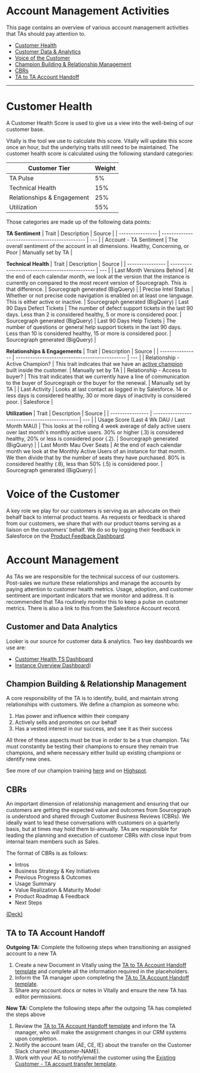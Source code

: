 # Account Management Activities

This page contains an overview of various account management activities that TAs should pay attention to.

- [Customer Health](#customer-health)
- [Customer Data & Analytics](#customer-and-data-analytics)
- [Voice of the Customer](#voice-of-the-customer)
- [Champion Building & Relationship Management](#champion-building--relationship-management)
- [CBRs](#cbrs)
- [TA to TA Account Handoff](#ta-to-ta-account-handoff)

---

# Customer Health

A Customer Health Score is used to give us a view into the well-being of our customer base.

Vitally is the tool we use to calculate this score. Vitally will update this score once an hour, but the underlying traits still need to be maintained.
The customer health score is calculated using the following standard categories:

| Customer Tier              | Weight |
| -------------------------- | ------ |
| TA Pulse                   | 5%     |
| Technical Health           | 15%    |
| Relationships & Engagement | 25%    |
| Utilization                | 55%    |

Those categories are made up of the following data points:

**TA Sentiment**
| Trait | Description | Source |
| ---------------- | ---------------------------------------------- | --- |
| Account - TA Sentiment | The overall sentiment of the account in all dimensions. Healthy, Concerning, or Poor | Manually set by TA |

**Technical Health**
| Trait | Description | Source |
| ---------------- | ---------------------------------------------- | --- |
| Last Month Versions Behind | At the end of each calendar month, we look at the version that the instance is currently on compared to the most recent version of Sourcegraph. This is that difference. | Sourcegraph generated (BigQuery) |
| Precise Intel Status | Whether or not precise code navigation is enabled on at least one language. This is either active or inactive. | Sourcegraph generated (BigQuery) |
Last 90 Days Defect Tickets | The number of defect support tickets in the last 90 days. Less than 2 is considered healthy, 5 or more is considered poor. | Sourcegraph generated (BigQuery) |
Last 90 Days Help Tickets | The number of questions or general help support tickets in the last 90 days. Less than 10 is considered healthy, 15 or more is considered poor. | Sourcegraph generated (BigQuery) |

**Relationships & Engagements**
| Trait | Description | Source |
| ---------------- | ---------------------------------------------- | --- |
| Relationship - Active Champion? | This trait indicates that we have an [active champion](#champion-building--relationship-management) built inside the customer. | Manually set by TA |
| Relationship - Access to buyer? | This trait indicates that we currently have a line of communication to the buyer of Sourcegraph or the buyer for the renewal. | Manually set by TA |
| Last Activity | Looks at last contact as logged in by Salesforce. 14 or less days is considered healthy, 30 or more days of inactivity is considered poor. | Salesforce |

**Utilization**
| Trait | Description | Source |
| ---------------- | ---------------------------------------------- | --- |
| Usage Score (Last 4 Wk DAU / Last Month MAU) | This looks at the rolling 4 week average of daily active users over last month's monthly active users. 30% or higher (.3) is considered healthy, 20% or less is considered poor (.2). | Sourcegraph generated (BigQuery) |
| Last Month Mau Over Seats | At the end of each calendar month we look at the Monthly Active Users of an instance for that month. We then divide that by the number of seats they have purchased. 80% is considered healthy (.8), less than 50% (.5) is considered poor. | Sourcegraph generated (BigQuery) |

# Voice of the Customer

A key role we play for our customers is serving as an advocate on their behalf back to internal product teams. As requests or feedback is shared from our customers, we share that with our product teams serving as a liaison on the customers' behalf. We do so by logging their feedback in Salesforce on the [Product Feedback Dashboard](https://sourcegraph2020.lightning.force.com/lightning/r/Dashboard/01Z5b0000015UGhEAM/view?queryScope=userFolders).

# Account Management

As TAs we are responsible for the technical success of our customers. Post-sales we nurture these relationships and manage the accounts by paying attention to customer health metrics. Usage, adoption, and customer sentiment are important indicators that we monitor and address. It is recommended that TAs routinely monitor this to keep a pulse on customer metrics. There is also a link to this from the Salesforce Account record.

## Customer and Data Analytics

Looker is our source for customer data & analytics. Two key dashboards we use are:

- [Customer Health TS Dashboard](https://sourcegraph.looker.com/dashboards/484)
- [Instance Overview Dashboard](https://sourcegraph.looker.com/dashboards/409?Account+name=Apex+Clearing+Corp&Installer+email=))

## Champion Building & Relationship Management

A core responsibility of the TA is to identify, build, and maintain strong relationships with customers. We define a champion as someone who:

1. Has power and influence within their company
2. Actively sells and promotes on our behalf
3. Has a vested interest in our success, and see it as their success

All three of these aspects must be true in order to be a true champion. TAs must constantly be testing their champions to ensure they remain true champions, and where necessary either build up existing champions or identify new ones.

See more of our champion training [here](https://docs.google.com/presentation/d/1RPqSkCgKU0za85fe2QCOuhlzoy6a2fJBlRgZbbz6ceU/edit#slide=id.g1eeb416435b_0_56) and on [Highspot](https://sourcegraph.highspot.com/).

## CBRs

An important dimension of relationship management and ensuring that our customers are getting the expected value and outcomes from Sourcegraph is understood and shared through Customer Business Reviews (CBRs). We ideally want to lead these conversations with customers on a quarterly basis, but at times may hold them bi-annually. TAs are responsible for leading the planning and execution of customer CBRs with close input from internal team members such as Sales.

The format of CBRs is as follows:

- Intros
- Business Strategy & Key Initiatives
- Previous Progress & Outcomes
- Usage Summary
- Value Realization & Maturity Model
- Product Roadmap & Feedback
- Next Steps

[(Deck)](https://docs.google.com/presentation/d/1H0Hefg-0KZJejhmR5o-oks7TcruW3g4v0xP8CgdK7Fc/edit?usp=sharing)

## TA to TA Account Handoff

**Outgoing TA:** Complete the following steps when transitioning an assigned account to a new TA

1. Create a new Document in Vitally using the [TA to TA Account Handoff template](https://sourcegraph.vitally.io/settings/templates/docs/897ed501-2e7c-42c8-a359-6b8513bf5d9e) and complete all the information required in the placeholders.
2. Inform the TA manager upon completing the [TA to TA Account Handoff template](https://sourcegraph.vitally.io/settings/templates/docs/897ed501-2e7c-42c8-a359-6b8513bf5d9e).
3. Share any account docs or notes in Vitally and ensure the new TA has editor permissions.

**New TA:** Complete the following steps after the outgoing TA has completed the steps above

1. Review the [TA to TA Account Handoff template](https://sourcegraph.vitally.io/settings/templates/docs/897ed501-2e7c-42c8-a359-6b8513bf5d9e) and inform the TA manager, who will make the assignment changes in our CRM systems upon completion.
2. Notify the account team (AE, CE, IE) about the transfer on the Customer Slack channel (#customer-NAME).
3. Work with your AE to notify/email the customer using the [Existing Customer - TA account transfer template](https://docs.google.com/document/d/1yM0k8zt1xRIawkAPLyIqTH57ZsfcxgJFEb_ScguzAWk/edit#bookmark=id.qoc9l1gl4bt6).
